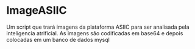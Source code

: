 # ImageASIIC
Um script que trará imagens da plataforma ASIIC para ser analisada pela inteligencia atrificial. As imagens são codificadas em base64 e depois colocadas em um banco de dados mysql
